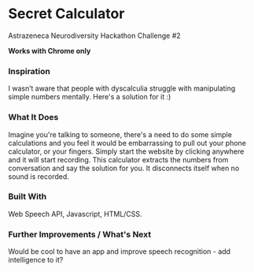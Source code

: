 # Secret Calculator
Astrazeneca Neurodiversity Hackathon 
Challenge #2

**Works with Chrome only**

### Inspiration

I wasn’t aware that people with dyscalculia struggle with manipulating simple numbers mentally. Here's a solution for it :)


### What It Does

Imagine you're talking to someone, there's a need to do some simple calculations and you feel it would be embarrassing to pull out your phone calculator, or your fingers. Simply start the website by clicking anywhere and it will start recording. This calculator extracts the numbers from conversation and say the solution for you.  It disconnects itself when no sound is recorded.

### Built With

Web Speech API, Javascript, HTML/CSS.

### Further Improvements / What's Next

Would be cool to have an app and improve speech recognition - add intelligence to it?
